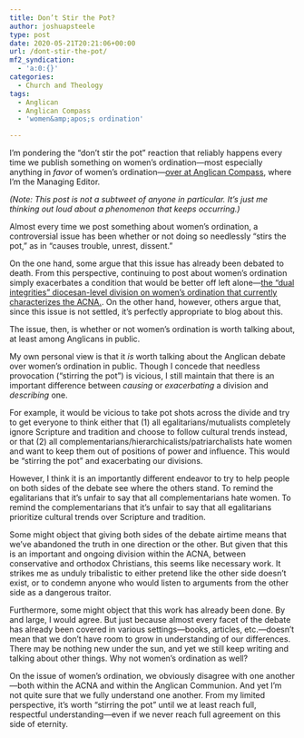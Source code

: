 ```yaml
---
title: Don’t Stir the Pot?
author: joshuapsteele
type: post
date: 2020-05-21T20:21:06+00:00
url: /dont-stir-the-pot/
mf2_syndication:
  - 'a:0:{}'
categories:
  - Church and Theology
tags:
  - Anglican
  - Anglican Compass
  - 'women&amp;apos;s ordination'

---
```

I’m pondering the “don’t stir the pot” reaction that reliably happens every time we publish something on women’s ordination—most especially anything in _favor_ of women’s ordination—[over at Anglican Compass][1], where I’m the Managing Editor.

_(Note: This post is not a subtweet of anyone in particular. It&#8217;s just me thinking out loud about a phenomenon that keeps occurring.)_

Almost every time we post something about women’s ordination, a controversial issue has been whether or not doing so needlessly “stirs the pot,” as in “causes trouble, unrest, dissent.” 

On the one hand, some argue that this issue has already been debated to death. From this perspective, continuing to post about women’s ordination simply exacerbates a condition that would be better off left alone—[the “dual integrities” diocesan-level division on women’s ordination that currently characterizes the ACNA.][2]. On the other hand, however, others argue that, since this issue is not settled, it’s perfectly appropriate to blog about this.

The issue, then, is whether or not women’s ordination is worth talking about, at least among Anglicans in public.

My own personal view is that it _is_ worth talking about the Anglican debate over women’s ordination in public. Though I concede that needless provocation (“stirring the pot”) is vicious, I still maintain that there is an important difference between _causing_ or _exacerbating_ a division and _describing_ one. 

For example, it would be vicious to take pot shots across the divide and try to get everyone to think either that (1) all egalitarians/mutualists completely ignore Scripture and tradition and choose to follow cultural trends instead, or that (2) all complementarians/hierarchicalists/patriarchalists hate women and want to keep them out of positions of power and influence. This would be “stirring the pot” and exacerbating our divisions.

However, I think it is an importantly different endeavor to try to help people on both sides of the debate see where the others stand. To remind the egalitarians that it’s unfair to say that all complementarians hate women. To remind the complementarians that it’s unfair to say that all egalitarians prioritize cultural trends over Scripture and tradition.

Some might object that giving both sides of the debate airtime means that we’ve abandoned the truth in one direction or the other. But given that this is an important and ongoing division within the ACNA, between conservative and orthodox Christians, this seems like necessary work. It strikes me as unduly tribalistic to either pretend like the other side doesn’t exist, or to condemn anyone who would listen to arguments from the other side as a dangerous traitor.

Furthermore, some might object that this work has already been done. By and large, I would agree. But just because almost every facet of the debate has already been covered in various settings—books, articles, etc.—doesn’t mean that we don’t have room to grow in understanding of our differences. There may be nothing new under the sun, and yet we still keep writing and talking about other things. Why not women’s ordination as well?

On the issue of women’s ordination, we obviously disagree with one another—both within the ACNA and within the Anglican Communion. And yet I’m not quite sure that we fully understand one another. From my limited perspective, it’s worth “stirring the pot” until we at least reach full, respectful understanding—even if we never reach full agreement on this side of eternity.

 [1]: https://anglicancompass.com/
 [2]: https://anglicancompass.com/want-to-learn-more-about-womens-ordination-debates-within-anglicanism-start-with-these-resources/
